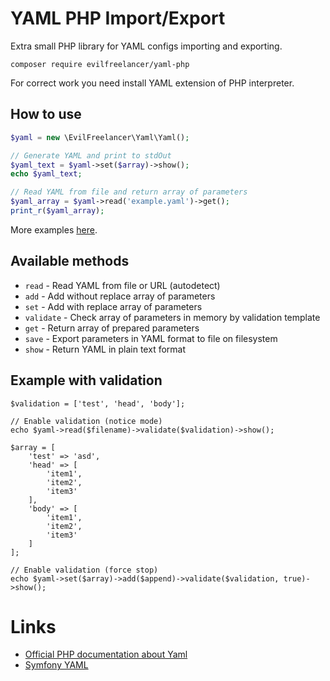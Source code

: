 # YAML PHP Import/Export

Extra small PHP library for YAML configs importing and exporting.

    composer require evilfreelancer/yaml-php

For correct work you need install YAML extension of PHP interpreter.

## How to use

```php
$yaml = new \EvilFreelancer\Yaml\Yaml();

// Generate YAML and print to stdOut
$yaml_text = $yaml->set($array)->show();
echo $yaml_text;

// Read YAML from file and return array of parameters
$yaml_array = $yaml->read('example.yaml')->get();
print_r($yaml_array);
```

More examples [here](extra).

## Available methods

* `read` - Read YAML from file or URL (autodetect)
* `add` - Add without replace array of parameters
* `set` - Add with replace array of parameters
* `validate` - Check array of parameters in memory by validation template
* `get` - Return array of prepared parameters
* `save` - Export parameters in YAML format to file on filesystem
* `show` - Return YAML in plain text format

## Example with validation

```
$validation = ['test', 'head', 'body'];

// Enable validation (notice mode)
echo $yaml->read($filename)->validate($validation)->show();

$array = [
    'test' => 'asd',
    'head' => [
        'item1',
        'item2',
        'item3'
    ],
    'body' => [
        'item1',
        'item2',
        'item3'
    ]
];

// Enable validation (force stop)
echo $yaml->set($array)->add($append)->validate($validation, true)->show();
```

# Links

* [Official PHP documentation about Yaml](http://php.net/manual/ru/book.yaml.php)
* [Symfony YAML](https://github.com/symfony/yaml)